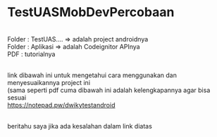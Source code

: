 # TestUASMobDevPercobaan
 
 <br>Folder : TestUAS.... => adalah project androidnya
 <br>Folder : Aplikasi => adalah Codeignitor APInya
 <br>PDF : tutorialnya

<br>link dibawah ini untuk mengetahui cara menggunakan dan menyesuaikannya project ini 
<br>(sama seperti pdf cuma dibawah ini adalah kelengkapannya agar bisa sesuai
<br>https://notepad.pw/dwikytestandroid

<br>beritahu saya jika ada kesalahan dalam link diatas

